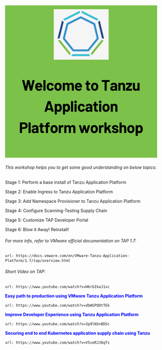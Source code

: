 ![Welcome](exercises/images/welcome.png)

###### This workshop helps you to get some good understanding on below topics: 
Stage 1: Perform a base install of Tanzu Application Platform

Stage 2: Enable Ingress to Tanzu Application Platform

Stage 3: Add Namespace Provisioner to Tanzu Application Platform

Stage 4: Configure Scanning-Testing Supply Chain

Stage 5: Customize TAP Developer Portal

Stage 6: Blow it Away! Reinstall!

###### For more info, refer to VMware official documentation on TAP 1.7: 

```dashboard:open-url
url: https://docs.vmware.com/en/VMware-Tanzu-Application-Platform/1.7/tap/overview.html
```

###### Short Video on TAP: 

```dashboard:open-url
url: https://www.youtube.com/watch?v=H6rbIkaJ1xc
```

<p style="color:blue"><strong> Easy path to production using VMware Tanzu Application Platform </strong></p>

```dashboard:open-url
url: https://www.youtube.com/watch?v=dbWSPQ9tTEk
```

<p style="color:blue"><strong> Improve Developer Experience using Tanzu Application Platform </strong></p>

```dashboard:open-url
url: https://www.youtube.com/watch?v=3p9lNSn8DSc
```

<p style="color:blue"><strong> Securing end to end Kubernetes application supply chain using Tanzu </strong></p>

```dashboard:open-url
url: https://www.youtube.com/watch?v=V5voRJJ6qTs
```
